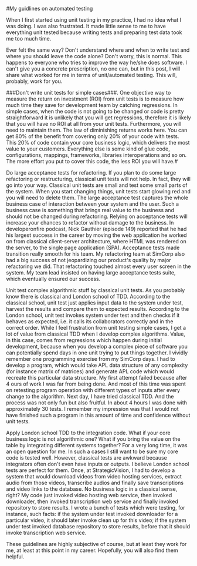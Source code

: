 #My guidlines on automated testing

When I first started using unit testing in my practice, I had no idea what I was doing. I was also frustrated. It made little sense to me to have everything unit tested because writing tests and preparing test data took me too much time.

Ever felt the same way? Don't understand where and when to write test and where you should leave the code alone? Don't worry, this is normal. This happens to everyone who tries to improve the way he/she does software. I can't give you a concrete prescription, no one can, but in this post, I will share what worked for me in terms of unit/automated testing. This will, probably, work for you. 

###Don't write unit tests for simple cases###. One objective way to measure the return on investment (ROI) from unit tests is to measure how much time they save for development team by catching regressions. In simple cases, when the code is not going to be changed or code is pretty straightforward it is unlikely that you will get regressions, therefore it is likely that you will have no ROI at all from your unit tests. Furthermore, you will need to maintain them. The law of diminishing returns works here. You can get 80% of the benefit from covering only 20% of your code with tests. This 20% of code contain your core business logic, which delivers the most value to your customers. Everything else is some kind of glue code, configurations, mappings, frameworks, libraries interoperations and so on. The more effort you put to cover this code, the less ROI you will have.#

Do large acceptance tests for refactoring. If you plan to do some large refactoring or restructuring, classical unit tests will not help. In fact, they will go into your way. Classical unit tests are small and test some small parts of the system. When you start changing things, unit tests start glowing red and you will need to delete them. The large acceptance test captures the whole business case of interaction between your system and the user. Such a business case is something that brings real value to the business and should not be changed during refactoring. Relying on acceptance tests will increase your chances to refactor without damage to the business. In developeronfire podcast, Nick Gauthier (episode 149) reported that he had his largest success in the career by moving the web application he worked on from classical client-server architecture, where HTML was rendered on the server, to the single page application (SPA). Acceptance tests made transition really smooth for his team. My refactoring team at SimCorp also had a big success of not jeopardizing our product's quality by major refactoring we did. That refactoring touched almost every user screen in the system. My team lead insisted on having large acceptance tests suite, which eventually ensured our success.

Unit test complex algorithmic stuff by classical unit tests. As you probably know there is classical and London school of TDD. According to the classical school, unit test just applies input data to the system under test, harvest the results and compare them to expected results. According to the London school, unit test invokes system under test and then checks if it behaves as expected, i.e. it calls its collaborators correctly and in the correct order. While I feel frustration from unit testing simple cases, I get a lot of value from classical TDD when I  develop complex algorithms. Value, in this case, comes from regressions which happen during initial development, because when you develop a complex piece of software you can potentially spend days in one unit trying to put things together. I vividly remember one programming exercise from my SimCorp days. I had to develop a program, which would take APL data structure of any complexity (for instance matrix of matrices) and generate APL code which would recreate this particular data structure. My first attempt failed because after 4 ours of work I was far from being done. And most of this time was spent on retesting program operation with different types of inputs after every change to the algorithm. Next day, I have tried classical TDD. And the process was not only fun but also fruitful. In about 4 hours I was done with approximately 30 tests. I remember my impression was that I would not have finished such a program in this amount of time and confidence without unit tests. 

Apply London school TDD to the integration code. What if your core business logic is not algorithmic one? What if you bring the value on the table by integrating different systems together? For a very long time, it was an open question for me. In such a cases I still want to be sure my core code is tested well. However, classical tests are awkward because integrators often don't even have inputs or outputs. I believe London school tests are perfect for them. Once, at StrategicVision, I had to develop a system that would download videos from video hosting services, extract audio from those videos, transcribe audios and finally save transcriptions and video links to the database. No business logic in a classical sense, right? My code just invoked video hosting web service, then invoked downloader, then invoked transcription web service and finally invoked repository to store results. I wrote a bunch of tests which were testing, for instance, such facts: if the system under test invoked downloader for a particular video, it should later invoke clean up for this video; if the system under test invoked database repository to store results, before that it should invoke transcription web service. 

These guidelines are highly subjective of course, but at least they work for me, at least at this point in my career. Hopefully, you will also find them helpful.
